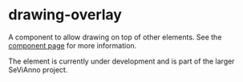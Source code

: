 # drawing-overlay

A component to allow drawing on top of other elements.
See the [component page](https://rwth-acis.github.io/drawing-overlay) for more information.

The element is currently under development and is part of the larger SeViAnno project. 
